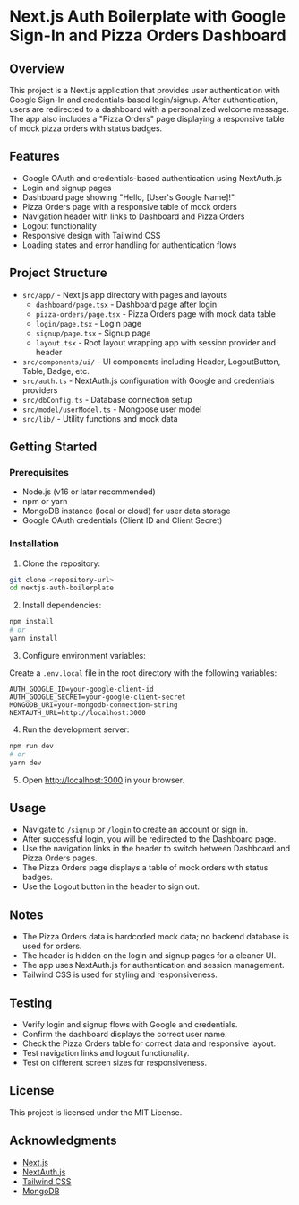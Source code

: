 # Next.js Auth Boilerplate with Google Sign-In and Pizza Orders Dashboard

## Overview

This project is a Next.js application that provides user authentication with Google Sign-In and credentials-based login/signup. After authentication, users are redirected to a dashboard with a personalized welcome message. The app also includes a "Pizza Orders" page displaying a responsive table of mock pizza orders with status badges.

## Features

- Google OAuth and credentials-based authentication using NextAuth.js
- Login and signup pages
- Dashboard page showing "Hello, [User's Google Name]!"
- Pizza Orders page with a responsive table of mock orders
- Navigation header with links to Dashboard and Pizza Orders
- Logout functionality
- Responsive design with Tailwind CSS
- Loading states and error handling for authentication flows

## Project Structure

- `src/app/` - Next.js app directory with pages and layouts
  - `dashboard/page.tsx` - Dashboard page after login
  - `pizza-orders/page.tsx` - Pizza Orders page with mock data table
  - `login/page.tsx` - Login page
  - `signup/page.tsx` - Signup page
  - `layout.tsx` - Root layout wrapping app with session provider and header
- `src/components/ui/` - UI components including Header, LogoutButton, Table, Badge, etc.
- `src/auth.ts` - NextAuth.js configuration with Google and credentials providers
- `src/dbConfig.ts` - Database connection setup
- `src/model/userModel.ts` - Mongoose user model
- `src/lib/` - Utility functions and mock data

## Getting Started

### Prerequisites

- Node.js (v16 or later recommended)
- npm or yarn
- MongoDB instance (local or cloud) for user data storage
- Google OAuth credentials (Client ID and Client Secret)

### Installation

1. Clone the repository:

```bash
git clone <repository-url>
cd nextjs-auth-boilerplate
```

2. Install dependencies:

```bash
npm install
# or
yarn install
```

3. Configure environment variables:

Create a `.env.local` file in the root directory with the following variables:

```env
AUTH_GOOGLE_ID=your-google-client-id
AUTH_GOOGLE_SECRET=your-google-client-secret
MONGODB_URI=your-mongodb-connection-string
NEXTAUTH_URL=http://localhost:3000
```

4. Run the development server:

```bash
npm run dev
# or
yarn dev
```

5. Open [http://localhost:3000](http://localhost:3000) in your browser.

## Usage

- Navigate to `/signup` or `/login` to create an account or sign in.
- After successful login, you will be redirected to the Dashboard page.
- Use the navigation links in the header to switch between Dashboard and Pizza Orders pages.
- The Pizza Orders page displays a table of mock orders with status badges.
- Use the Logout button in the header to sign out.

## Notes

- The Pizza Orders data is hardcoded mock data; no backend database is used for orders.
- The header is hidden on the login and signup pages for a cleaner UI.
- The app uses NextAuth.js for authentication and session management.
- Tailwind CSS is used for styling and responsiveness.

## Testing

- Verify login and signup flows with Google and credentials.
- Confirm the dashboard displays the correct user name.
- Check the Pizza Orders table for correct data and responsive layout.
- Test navigation links and logout functionality.
- Test on different screen sizes for responsiveness.

## License

This project is licensed under the MIT License.

## Acknowledgments

- [Next.js](https://nextjs.org/)
- [NextAuth.js](https://next-auth.js.org/)
- [Tailwind CSS](https://tailwindcss.com/)
- [MongoDB](https://www.mongodb.com/)
